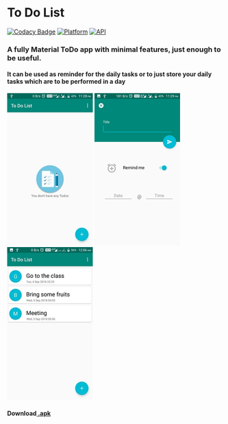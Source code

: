 # To Do List
[![Codacy Badge](https://api.codacy.com/project/badge/Grade/c9e2c6ce10394cc09d40603e296edb15)](https://app.codacy.com/app/rob729/To_Do_List?utm_source=github.com&utm_medium=referral&utm_content=rob729/To_Do_List&utm_campaign=Badge_Grade_Dashboard)
[![Platform](https://img.shields.io/badge/platform-android-blue.svg)](http://developer.android.com/index.html)
[![API](https://img.shields.io/badge/API-19%2B-blue.svg?style=flat)](https://android-arsenal.com/api?level=19)
### A fully Material ToDo app with minimal features, just enough to be useful.
#### It can be used as reminder for the daily tasks or to just store your daily tasks which are to be performed in a day

![](https://raw.githubusercontent.com/rob729/To_Do_List/master/to_do_3.png)
![](https://raw.githubusercontent.com/rob729/To_Do_List/master/to_do_2.png)
![](https://raw.githubusercontent.com/rob729/To_Do_List/master/to_do_1.png)

#### Download[ .apk](https://drive.google.com/file/d/12bjGuyw7EgGlr8tW6Of22M2WpgEjKMQM/view?usp=sharing)
